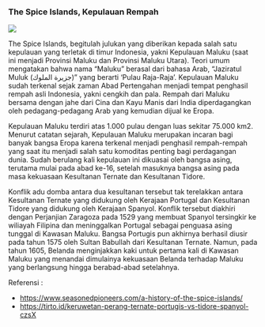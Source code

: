 ### The Spice Islands, Kepulauan Rempah

![](https://asset.kompas.com/crops/-5dWKa38C4HHj-dFPzYkF6hMIk8=/327x75:2568x1569/750x500/data/photo/2024/04/13/661a25123cc21.png)

The Spice Islands, begitulah julukan yang diberikan kepada salah satu kepulauan yang terletak di timur Indonesia, yakni Kepulauan Maluku (saat ini menjadi Provinsi Maluku dan Provinsi Maluku Utara). Teori umum mengatakan bahwa nama “Maluku” berasal dari bahasa Arab, “Jaziratul Muluk (جزيرة الملوك)” yang berarti ‘Pulau Raja-Raja’. Kepulauan Maluku sudah terkenal sejak zaman Abad Pertengahan menjadi tempat penghasil rempah asli Indonesia, yakni cengkih dan pala. Rempah dari Maluku bersama dengan jahe dari Cina dan Kayu Manis dari India diperdagangkan oleh pedagang-pedagang Arab yang kemudian dijual ke Eropa.

Kepulauan Maluku terdiri atas 1.000 pulau dengan luas sekitar 75.000 km2. Menurut catatan sejarah, Kepulauan Maluku merupakan incaran bagi banyak bangsa Eropa karena terkenal menjadi penghasil rempah-rempah yang saat itu menjadi salah satu komoditas penting bagi perdagangan dunia. Sudah berulang kali kepulauan ini dikuasai oleh bangsa asing, terutama mulai pada abad ke-16, setelah masuknya bangsa asing pada masa kekuasaan Kesultanan Ternate dan Kesultanan Tidore.

Konflik adu domba antara dua kesultanan tersebut tak terelakkan antara Kesultanan Ternate yang didukung oleh Kerajaan Portugal dan Kesultanan Tidore yang didukung oleh Kerajaan Spanyol. Konflik tersebut diakhiri dengan Perjanjian Zaragoza pada 1529 yang membuat Spanyol tersingkir ke wiliayah Filipina dan meninggalkan Portugal sebagai penguasa asing tunggal di Kawasan Maluku. Bangsa Portugis pun akhirnya berhasil diusir pada tahun 1575 oleh Sultan Babullah dari Kesultanan Ternate. Namun, pada tahun 1605, Belanda menginjakkan kaki untuk pertama kali di Kawasan Maluku yang menandai dimulainya kekuasaan Belanda terhadap Maluku yang berlangsung hingga berabad-abad setelahnya.

Referensi :
- https://www.seasonedpioneers.com/a-history-of-the-spice-islands/
- https://tirto.id/keruwetan-perang-ternate-portugis-vs-tidore-spanyol-czsX